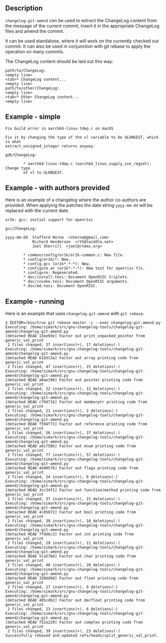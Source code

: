 Description
------------

`changelog-git-amend` can be used to extract the ChangeLog content from the
message of the current commit, insert it in the appropriate ChangeLog files
and amend the commit.

It can be used standalone, where it will work on the currently checked out
commit.  It can also be used in conjunction with git rebase to apply the
operation on many commits.

The ChangeLog content should be laid out this way:

```
path/to/ChangeLog:
<empty line>
<tab>* ChangeLog content...
<empty line>
path/to/other/ChangeLog:
<empty line>
<tab>* Other ChangeLog content...
<empty line>
```

## Example - simple

```
Fix build error in aarch64-linux-tdep.c on macOS

Fix it by changing the type of the vl variable to be ULONGEST, which is what
extract_unsigned_integer returns anyway.

gdb/ChangeLog:

        * aarch64-linux-tdep.c (aarch64_linux_supply_sve_regset): Change type
        of vl to ULONGEST.
````

## Example - with authors provided

Here is an example of a changelog where the author co-authors are provided.
When applying the patches the date string `yyyy-mm-dd` will be replaced with the
current date.

```
or1k: gcc: initial support for openrisc

gcc/ChangeLog:

yyyy-mm-dd  Stafford Horne  <shorne@gmail.com>
            Richard Henderson  <rth@twiddle.net>
            Joel Sherrill  <joel@rtems.org>

        * common/config/or1k/or1k-common.c: New file.
        * config/or1k/*: New.
        * config.gcc (or1k*-*-*): New.
        * configure.ac (or1k*-*-*): New test for openrisc tls.
        * configure: Regenerated.
        * doc/install.texi: Document OpenRISC triplets.
        * doc/invoke.texi: Document OpenRISC arguments.
        * doc/md.texi: Document OpenRISC.
````

## Example - running

Here is an example that uses `changelog-git-amend` with `git rebase`.

```
$ EDITOR=/bin/true git rebase master -i --exec changelog-git-amend.py
Executing: /home/simark/src/gnu-changelog-tools/changelog-git-amend/changelog-git-amend.py
[detached HEAD 13ee93e] Factor out print_unpacked_pointer from generic_val_print
 2 files changed, 37 insertions(+), 17 deletions(-)
Executing: /home/simark/src/gnu-changelog-tools/changelog-git-amend/changelog-git-amend.py
[detached HEAD 618313a] Factor out array printing code from generic_val_print
 2 files changed, 47 insertions(+), 25 deletions(-)
Executing: /home/simark/src/gnu-changelog-tools/changelog-git-amend/changelog-git-amend.py
[detached HEAD a0ae190] Factor out pointer printing code from generic_val_print
 2 files changed, 32 insertions(+), 12 deletions(-)
Executing: /home/simark/src/gnu-changelog-tools/changelog-git-amend/changelog-git-amend.py
[detached HEAD c79d716] Factor out memberptr printing code from generic_val_print
 2 files changed, 21 insertions(+), 2 deletions(-)
Executing: /home/simark/src/gnu-changelog-tools/changelog-git-amend/changelog-git-amend.py
[detached HEAD f594f73] Factor out reference printing code from generic_val_print
 2 files changed, 56 insertions(+), 37 deletions(-)
Executing: /home/simark/src/gnu-changelog-tools/changelog-git-amend/changelog-git-amend.py
[detached HEAD adc758b] Factor out enum printing code from generic_val_print
 2 files changed, 77 insertions(+), 57 deletions(-)
Executing: /home/simark/src/gnu-changelog-tools/changelog-git-amend/changelog-git-amend.py
[detached HEAD 4e90576] Factor out flags printing code from generic_val_print
 2 files changed, 24 insertions(+), 6 deletions(-)
Executing: /home/simark/src/gnu-changelog-tools/changelog-git-amend/changelog-git-amend.py
[detached HEAD 3cc34f1] Factor out function/method printing code from generic_val_print
 2 files changed, 37 insertions(+), 15 deletions(-)
Executing: /home/simark/src/gnu-changelog-tools/changelog-git-amend/changelog-git-amend.py
[detached HEAD 4c85072] Factor out bool printing code from generic_val_print
 2 files changed, 39 insertions(+), 18 deletions(-)
Executing: /home/simark/src/gnu-changelog-tools/changelog-git-amend/changelog-git-amend.py
[detached HEAD 7fddbc3] Factor out int printing code from generic_val_print
 2 files changed, 29 insertions(+), 11 deletions(-)
Executing: /home/simark/src/gnu-changelog-tools/changelog-git-amend/changelog-git-amend.py
[detached HEAD 5ca57b6] Factor out char printing code from generic_val_print
 2 files changed, 40 insertions(+), 20 deletions(-)
Executing: /home/simark/src/gnu-changelog-tools/changelog-git-amend/changelog-git-amend.py
[detached HEAD 3266d9d] Factor out float printing code from generic_val_print
 2 files changed, 27 insertions(+), 9 deletions(-)
Executing: /home/simark/src/gnu-changelog-tools/changelog-git-amend/changelog-git-amend.py
[detached HEAD 405cdb2] Factor out decfloat printing code from generic_val_print
 2 files changed, 23 insertions(+), 6 deletions(-)
Executing: /home/simark/src/gnu-changelog-tools/changelog-git-amend/changelog-git-amend.py
[detached HEAD f52a229] Factor out complex printing code from generic_val_print
 2 files changed, 39 insertions(+), 23 deletions(-)
Successfully rebased and updated refs/heads/split_generic_val_print.

```
